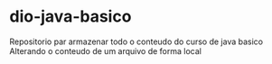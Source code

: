 # dio-java-basico
Repositorio par armazenar todo o conteudo do curso de java basico
Alterando o conteudo de um arquivo de forma local
